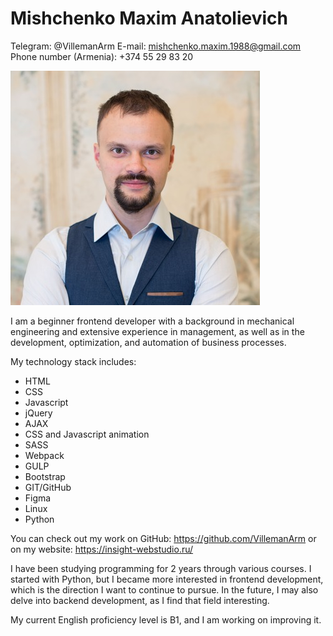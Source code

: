 # Mishchenko Maxim Anatolievich

Telegram: @VillemanArm
E-mail: mishchenko.maxim.1988@gmail.com
Phone number (Armenia): +374 55 29 83 20

![avatar](/img/avatar_min.jpg)

I am a beginner frontend developer with a background in mechanical engineering and extensive experience in management, as well as in the development, optimization, and automation of business processes.

My technology stack includes:

- HTML
- CSS
- Javascript
- jQuery
- AJAX
- CSS and Javascript animation
- SASS
- Webpack
- GULP
- Bootstrap
- GIT/GitHub
- Figma
- Linux
- Python

You can check out my work on GitHub: https://github.com/VillemanArm or on my website: https://insight-webstudio.ru/

I have been studying programming for 2 years through various courses. I started with Python, but I became more interested in frontend development, which is the direction I want to continue to pursue. In the future, I may also delve into backend development, as I find that field interesting.

My current English proficiency level is B1, and I am working on improving it.